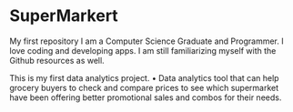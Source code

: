 # SuperMarkert
My first repository
I am a Computer Science Graduate and  Programmer. I love coding and developing apps. I am still familiarizing myself with the Github resources as well.

This is my first data analytics project.
•	Data analytics tool that can help grocery buyers to check and compare prices to see which supermarket have been offering better promotional sales and combos for their needs.
